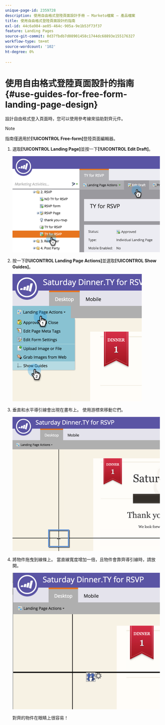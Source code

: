 ```yaml
---
unique-page-id: 2359728
description: 使用自由格式登陸頁面設計手冊 — Marketo檔案 — 產品檔案
title: 使用自由格式登陸頁面設計的指南
exl-id: 44c6a984-ae05-464c-905a-9e1b53f73f37
feature: Landing Pages
source-git-commit: 0d37fbdb7d08901458c1744dc68893e155176327
workflow-type: tm+mt
source-wordcount: '102'
ht-degree: 0%

---
```


# 使用自由格式登陸頁面設計的指南 {#use-guides-for-free-form-landing-page-design}

設計自由格式登入頁面時，您可以使用參考線來協助對齊元件。

>[!NOTE]
>
>指南僅適用於&#x200B;**[!UICONTROL Free-form]**&#x200B;登陸頁面編輯器。

1. 選取&#x200B;**[!UICONTROL Landing Page]**&#x200B;並按一下&#x200B;**[!UICONTROL Edit Draft]**。

   ![](assets/image2015-5-20-14-3a10-3a9.png)

1. 按一下&#x200B;**[!UICONTROL Landing Page Actions]**&#x200B;並選取&#x200B;**[!UICONTROL Show Guides]**。

   ![](assets/image2015-5-20-14-3a12-3a15.png)

1. 垂直和水平導引線會出現在畫布上。 使用游標來移動它們。

   ![](assets/image2015-5-20-14-3a15-3a9.png)

1. 將物件拖曳到線條上。 當直線寬度增加一倍，且物件會靠齊導引線時，請放開。

   ![](assets/image2015-5-20-14-3a17-3a24.png)

   對齊的物件在眼睛上很容易！
